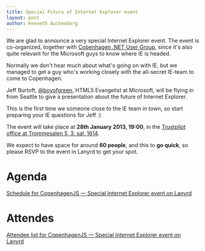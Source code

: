 ```yaml
---
title: Special Future of Internet Explorer event
layout: post
author: Kenneth Auchenberg
---
```


We are glad to announce a very special Internet Explorer event. The event is co-organized, together with [Copenhagen .NET User Group](http://cnug.dk/), since it's also quite relevant for the Microsoft guys to know where IE is headed.

Normally we don't hear much about what's going on with IE, but we managed to get a guy who's working closely with the all-secret IE-team to come to Copenhagen.

Jeff Burtoft, [@boyofgreen](https://twitter.com/boyofgreen), HTML5 Evangelist at Microsoft, will be flying in from Seattle to give a presentation about the future of Internet Explorer.

This is the first time we someone close to the IE team in town, so start preparing your IE questions for Jeff :)

The event will take place at **28th January 2013, 19:00**, in the [Trustpilot office at Trommesalen 5, 3. sal, 1614](http://findvej.dk/Trommesalen5,1614).

We expect to have space for around **60 people**, and this to **go quick**, so please RSVP to the event in Lanyrd to get your spot.

# Agenda

<!-- Add this where you want the output to appear -->
<div class="lanyrd-target-schedule">
    <a href="http://lanyrd.com/2013/copenhagenjs-special-internet-explorer-event/schedule/"
        class="lanyrd-schedule"
        data-lanyrd-abstracts
        data-lanyrd-speakers
        data-lanyrd-speakerlabels>
        Schedule for CopenhagenJS — Special Internet Explorer event on Lanyrd
    </a>
</div>

# Attendes

<!-- Add this where you want the output to appear -->
<div class="lanyrd-target-participants">
    <a href="http://lanyrd.com/2013/copenhagenjs-special-internet-explorer-event/attendees/"
        class="lanyrd-participants"
        data-lanyrd-labels>
        Attendee list for CopenhagenJS — Special Internet Explorer event on Lanyrd
    </a>
</div>

